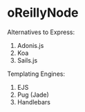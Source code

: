 # oReillyNode

Alternatives to Express:

1. Adonis.js
2. Koa
3. Sails.js

Templating Engines:
1. EJS
2. Pug (Jade)
3. Handlebars

